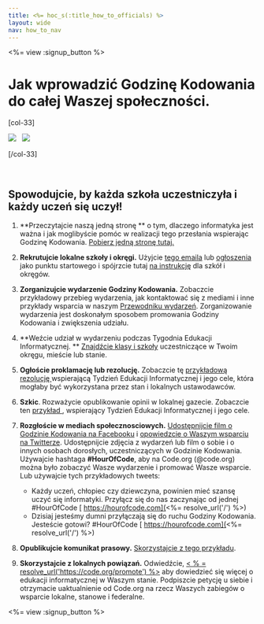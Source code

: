 ```yaml
---
title: <%= hoc_s(:title_how_to_officials) %>
layout: wide
nav: how_to_nav
---
```

<%= view :signup_button %>

# Jak wprowadzić Godzinę Kodowania do całej Waszej społeczności.

[col-33]

![](/images/fit-275/highlight-obama.png)&nbsp;&nbsp;&nbsp;![](/images/fit-246/dan.jpg)

[/col-33]

<p style="clear:both">&nbsp;</p>

## Spowodujcie, by każda szkoła uczestniczyła i każdy uczeń się uczył!

1. **Przeczytajcie naszą jedną stronę ** o tym, dlaczego informatyka jest ważna i jak moglibyście pomóc w realizacji tego przesłania wspierając Godzinę Kodowania. [Pobierz jedną stronę tutaj.](/files/hoc-one-pager.pdf)

2. **Rekrutujcie lokalne szkoły i okręgi.** Użyjcie [ tego emaila](<%= resolve_url('/promote/resources#sample-emails') %>) lub [ ogłoszenia ](<%= resolve_url('/promote/stats') %>) jako punktu startowego i spójrzcie tutaj [ na instrukcję](<%= resolve_url('/how-to') %>) dla szkół i okręgów.

3. **Zorganizujcie wydarzenie Godziny Kodowania.** Zobaczcie przykładowy przebieg wydarzenia, jak kontaktować się z mediami i inne przykłady wsparcia w naszym [Przewodniku wydarzeń](<%= resolve_url('/how-to/events') %>). Zorganizowanie wydarzenia jest doskonałym sposobem promowania Godziny Kodowania i zwiększenia udziału.

4. **Weźcie udział w wydarzeniu podczas Tygodnia Edukacji Informatycznej. ** [ Znajdźcie klasy i szkoły](<%= resolve_url('/events') %>) uczestniczące w Twoim okręgu, mieście lub stanie.

5. **Ogłoście proklamację lub rezolucję.** Zobaczcie tę [ przykładową rezolucję ](<%= resolve_url('resources/proclamation') %>) wspierającą Tydzień Edukacji Informatycznej i jego cele, która mogłaby być wykorzystana przez stan i lokalnych ustawodawców.

6. **Szkic**. Rozważycie opublikowanie opinii w lokalnej gazecie. Zobaczcie ten [ przykład ](<%= resolve_url('/promote/op-ed') %>), wspierający Tydzień Edukacji Informatycznej i jego cele.

7. **Rozgłoście w mediach społecznosciowych.** [Udostępnijcie film o Godzinie Kodowania na Facebooku](https://www.facebook.com/sharer/sharer.php?u=http%3A%2F%2Fhourofcode.com%2Fus) i [opowiedzcie o Waszym wsparciu na Twitterze](https://twitter.com/intent/tweet?url=http%3A%2F%2Fhourofcode.com&text=I%27m%20participating%20in%20this%20year%27s%20%23HourOfCode%2C%20are%20you%3F%20%40codeorg&original_referer=https%3A%2F%2Fwww.google.com%2Furl%3Fq%3Dhttps%253A%252F%252Ftwitter.com%252Fshare%253Fhashtags%253D%2526amp%253Brelated%253Dcodeorg%2526amp%253Btext%253DI%252527m%252Bparticipating%252Bin%252Bthis%252Byear%252527s%252B%252523HourOfCode%25252C%252Bare%252Byou%25253F%252B%252540codeorg%2526amp%253Burl%253Dhttp%25253A%25252F%25252Fhourofcode.com%26sa%3DD%26sntz%3D1%26usg%3DAFQjCNE1GLTUbKZfMlEh9Aj5w0iswz6PYQ&related=codeorg&hashtags=). Udostępnijcie zdjęcia z wydarzeń lub film o sobie i o innych osobach dorosłych, uczestniczących w Godzinie Kodowania. Używajcie hashtaga **#HourOfCode**, aby na Code.org (@code.org) można było zobaczyć Wasze wydarzenie i promować Wasze wsparcie. Lub używajcie tych przykładowych tweets:
    
    - Każdy uczeń, chłopiec czy dziewczyna, powinien mieć szansę uczyć się informatyki. Przyłącz się do nas zaczynając od jednej #HourOfCode [ https://hourofcode.com](<%= resolve_url('/') %>)
    - Dzisiaj jesteśmy dumni przyłączają się do ruchu Godziny Kodowania. Jesteście gotowi? #HourOfCode [ https://hourofcode.com](<%= resolve_url('/') %>)   
          
        

8. **Opublikujcie komunikat prasowy.** [ Skorzystajcie z tego przykładu](<%= resolve_url('/promote/official-press-release') %>).

9. **Skorzystajcie z lokalnych powiązań.** Odwiedźcie, [ < % = resolve_url('https://code.org/promote') %>](<%= resolve_url('https://code.org/promote') %>) aby dowiedzieć się więcej o edukacji informatycznej w Waszym stanie. Podpiszcie petycję u siebie i otrzymacie uaktualnienie od Code.org na rzecz Waszych zabiegów o wsparcie lokalne, stanowe i federalne.

<%= view :signup_button %>